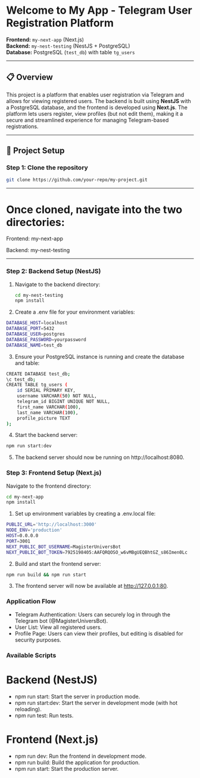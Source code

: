 # Welcome to My App - Telegram User Registration Platform

**Frontend:** `my-next-app` (Next.js)  
**Backend:** `my-nest-testing` (NestJS + PostgreSQL)  
**Database:** PostgreSQL (`test_db`) with table `tg_users`

---

## 📋 Overview

This project is a platform that enables user registration via Telegram and allows for viewing registered users. The backend is built using **NestJS** with a PostgreSQL database, and the frontend is developed using **Next.js**. The platform lets users register, view profiles (but not edit them), making it a secure and streamlined experience for managing Telegram-based registrations.

---

## 🚀 Project Setup

### Step 1: Clone the repository

```bash
git clone https://github.com/your-repo/my-project.git
```

---

# Once cloned, navigate into the two directories:

Frontend: my-next-app

Backend: my-nest-testing

---

### Step 2: Backend Setup (NestJS)

1. Navigate to the backend directory:

   ```bash
   cd my-nest-testing
   npm install
   ```

2. Create a .env file for your environment variables:

```bash
DATABASE_HOST=localhost
DATABASE_PORT=5432
DATABASE_USER=postgres
DATABASE_PASSWORD=yourpassword
DATABASE_NAME=test_db
```

3. Ensure your PostgreSQL instance is running and create the database and table:

```bash
CREATE DATABASE test_db;
\c test_db;
CREATE TABLE tg_users (
    id SERIAL PRIMARY KEY,
    username VARCHAR(50) NOT NULL,
    telegram_id BIGINT UNIQUE NOT NULL,
    first_name VARCHAR(100),
    last_name VARCHAR(100),
    profile_picture TEXT
);
```

4. Start the backend server:

```bash
npm run start:dev
```

5. The backend server should now be running on http://localhost:8080.

### Step 3: Frontend Setup (Next.js)
Navigate to the frontend directory:

```bash
cd my-next-app
npm install
```

1. Set up environment variables by creating a .env.local file:

```bash
PUBLIC_URL='http://localhost:3000'
NODE_ENV='production'
HOST=0.0.0.0
PORT=3001
NEXT_PUBLIC_BOT_USERNAME=MagisterUniversBot
NEXT_PUBLIC_BOT_TOKEN=7925198405:AAFQRQOSO_w6vMBgUEQBhtGZ_s86Imen0Lc
```

2. Build and start the frontend server:

```bash
npm run build && npm run start
```

3. The frontend server will now be available at http://127.0.0.1:80.

### Application Flow

- Telegram Authentication: Users can securely log in through the Telegram bot (@MagisterUniversBot).
- User List: View all registered users.
- Profile Page: Users can view their profiles, but editing is disabled for security purposes.

### Available Scripts

# Backend (NestJS)

- npm run start: Start the server in production mode.
- npm run start:dev: Start the server in development mode (with hot reloading).
- npm run test: Run tests.

# Frontend (Next.js)

- npm run dev: Run the frontend in development mode.
- npm run build: Build the application for production.
- npm run start: Start the production server.

